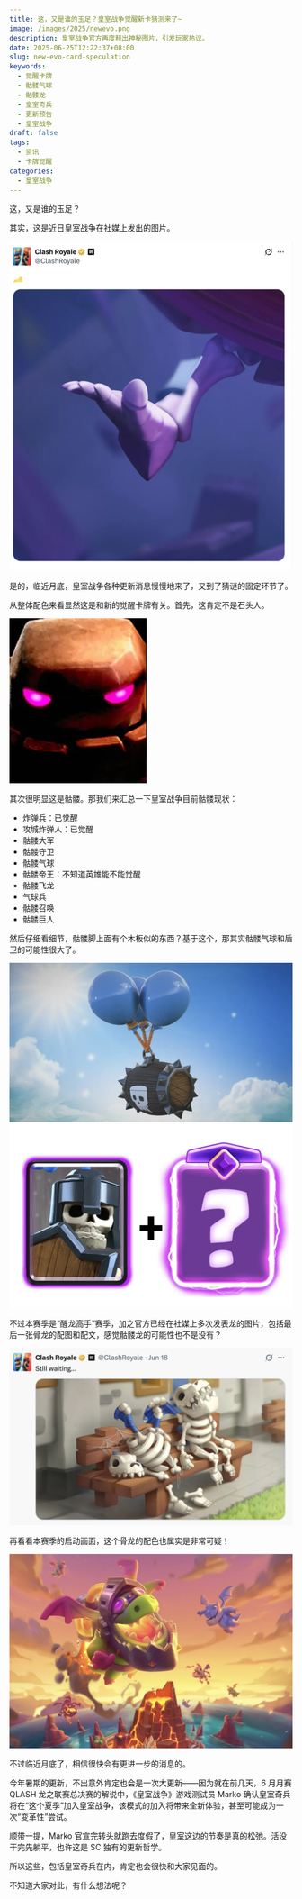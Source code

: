 ```yaml
---
title: 这，又是谁的玉足？皇室战争觉醒新卡猜测来了~
image: /images/2025/newevo.png
description: 皇室战争官方再度释出神秘图片，引发玩家热议。
date: 2025-06-25T12:22:37+08:00
slug: new-evo-card-speculation
keywords:
  - 觉醒卡牌
  - 骷髅气球
  - 骷髅龙
  - 皇室奇兵
  - 更新预告
  - 皇室战争
draft: false
tags:
  - 资讯
  - 卡牌觉醒
categories:
  - 皇室战争
---
```


这，又是谁的玉足？


其实，这是近日皇室战争在社媒上发出的图片。

![](index-1750833357816.webp)

是的，临近月底，皇室战争各种更新消息慢慢地来了，又到了猜谜的固定环节了。

从整体配色来看显然这是和新的觉醒卡牌有关。首先，这肯定不是石头人。

![](index-1750833365709.webp)

其次很明显这是骷髅。那我们来汇总一下皇室战争目前骷髅现状：

- 炸弹兵：已觉醒  
- 攻城炸弹人：已觉醒  
- 骷髅大军  
- 骷髅守卫  
- 骷髅气球  
- 骷髅帝王：不知道英雄能不能觉醒  
- 骷髅飞龙  
- 气球兵  
- 骷髅召唤  
- 骷髅巨人  

然后仔细看细节，骷髅脚上面有个木板似的东西？基于这个，那其实骷髅气球和盾卫的可能性很大了。

![](index-1750833371980.webp)
![](index-1750833374914.webp)

不过本赛季是“醒龙高手”赛季，加之官方已经在社媒上多次发表龙的图片，包括最后一张骨龙的配图和配文，感觉骷髅龙的可能性也不是没有？

![](index-1750833381610.webp)

再看看本赛季的启动画面，这个骨龙的配色也属实是非常可疑！

![](index-1750833386706.webp)


不过临近月底了，相信很快会有更进一步的消息的。

今年暑期的更新，不出意外肯定也会是一次大更新——因为就在前几天，6 月月赛 QLASH 龙之联赛总决赛的解说中，《皇室战争》游戏测试员 Marko 确认皇室奇兵将在“这个夏季”加入皇室战争，该模式的加入将带来全新体验，甚至可能成为一次“变革性”尝试。

顺带一提，Marko 官宣完转头就跑去度假了，皇室这边的节奏是真的松弛。活没干完先躺平，也许这是 SC 独有的更新哲学。

所以这些，包括皇室奇兵在内，肯定也会很快和大家见面的。

不知道大家对此，有什么想法呢？
